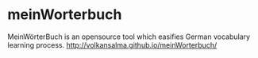 meinWorterbuch
==============

MeinWörterBuch is an opensource tool which easifies German vocabulary learning process.
http://volkansalma.github.io/meinWorterbuch/
